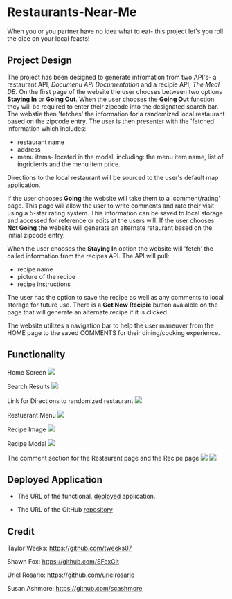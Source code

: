 # Restaurants-Near-Me
When you or you partner have no idea what to eat- this project let's you roll the dice on your local feasts!

## Project Design
The project has been designed to generate infromation from two API's- a restaurant API, *Documenu API Documentation*  and a recipie API, *The Meal DB*.  On the first page of the website the user chooses between two options **Staying In** or **Going Out**.  When the user chooses the **Going Out** function they will be required to enter their zipcode into the designated search bar.  The webstie then 'fetches' the information for a randomized local restaurant based on the zipcode entry.  The user is then presenter with the 'fetched' information which includes:  
- restaurant name
- address
- menu items- located in the modal, including: the menu item name, list of ingridients and the menu item price.  

Directions to the local restaurant will be sourced to the user's default map application.

If the user chooses **Going** the website will take them to a 'comment/rating' page.  This page will allow the user to write comments and rate their visit using a 5-star rating system.  This information can be saved to local storage and accessed for reference or edits at the users will.  If the user chooses **Not Going** the website will generate an alternate retaurant based on the initial zipcode entry.

When the user chooses the **Staying In** option the website will 'fetch' the called information from the recipes API.  The API will pull:
- recipe name
- picture of the recipe
- recipe instructions

The user has the option to save the recipe as well as any comments to local storage for future use.  There is a **Get New Recipie** button avaialble on the page that will generate an alternate recipe if it is clicked.

The website utilizes a navigation bar to help the user maneuver from the HOME page to the saved COMMENTS for their dining/cooking experience.

## Functionality

Home Screen
![](assets\images\homePage.PNG)

Search Results
![](assets\images\RestResult.PNG)

Link for Directions to randomized restaurant
![](assets\images\GoogleMap.PNG)

Restuarant Menu
![](assetsimages\RestMenu.PNG)

Recipe Image
![](assets\images\RecipeImage.PNG)

Recipe Modal
![](assets\images\RecipeModal.PNG)

The comment section for the Restaurant page and the Recipe page
![](assets\images\commentRest.PNG)
![](assets\images\commentsRec.PNG)




## Deployed Application

* The URL of the functional, [deployed](https://scashmore.github.io/Restaurants-Near-Me/) application.

* The URL of the GitHub [repository](https://github.com/scashmore/Restaurants-Near-Me)

## Credit
Taylor Weeks: https://github.com/tweeks07

Shawn Fox: https://github.com/SFoxGit

Uriel Rosario: https://github.com/urielrosario

Susan Ashmore: https://github.com/scashmore
